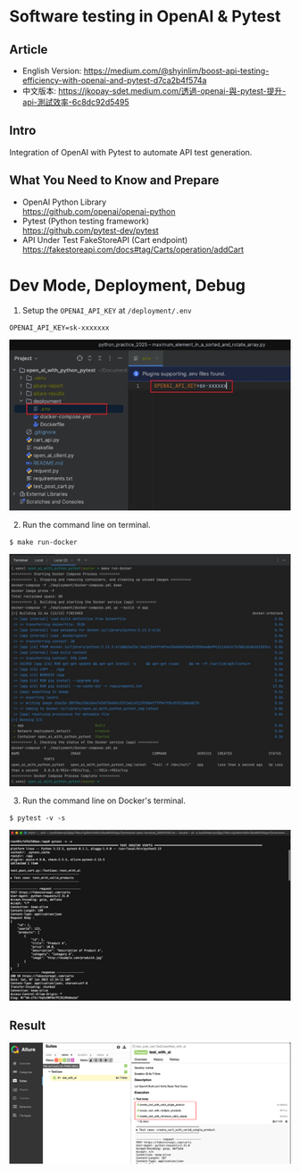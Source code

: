# Software testing in OpenAI & Pytest

## Article
- English Version: https://medium.com/@shyinlim/boost-api-testing-efficiency-with-openai-and-pytest-d7ca2b4f574a
- 中文版本: https://jkopay-sdet.medium.com/透過-openai-與-pytest-提升-api-測試效率-6c8dc92d5495

## Intro
Integration of OpenAI with Pytest to automate API test generation.

## What You Need to Know and Prepare
- OpenAI Python Library <br>
https://github.com/openai/openai-python
- Pytest (Python testing framework) <br>
https://github.com/pytest-dev/pytest
- API Under Test FakeStoreAPI (Cart endpoint) <br> 
https://fakestoreapi.com/docs#tag/Carts/operation/addCart

# Dev Mode, Deployment, Debug
1. Setup the `OPENAI_API_KEY` at `/deployment/.env`
```commandline
OPENAI_API_KEY=sk-xxxxxxx
```
![OpenApiKey.jpg](readme/OpenApiKey.jpg)

2. Run the command line on terminal.
```commandline
$ make run-docker
```
![MakeRun.jpg](readme/MakeRun.jpg)

3. Run the command line on Docker's terminal.
```commandline
$ pytest -v -s
```
![DockerTerminal.jpg](readme/DockerTerminal.jpg)

## Result
![AllureResult.png](readme/AllureResult.png)




